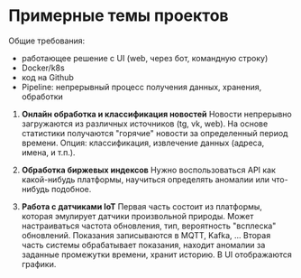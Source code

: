 # Примерные темы проектов 

Общие требования:
- работающее решение с UI (web, через бот, командную строку)
- Docker/k8s
- код на Github
- Pipeline: непрерывный процесс получения данных, хранения, обработки 

1. **Онлайн обработка и классификация новостей**
Новости непрерывно загружаются из различных источников (tg, vk, web). На основе статистики получаются "горячие" новости за определенный период времени. Опция: классификация, извлечение данных (адреса, имена, и т.п.).

2. **Обработка биржевых индексов**
Нужно воспользоваться API как какой-нибудь платформы, научиться  определять аномалии или что-нибудь подобное.

3. **Работа с датчиками IoT**
Первая часть состоит из платформы, которая эмулирует датчики произвольной природы. Может настраиваться частота обновления, тип, вероятность "всплеска" обновлений. Показания записываются в MQTT, Kafka, ... Вторая часть системы обрабатывает показания, находит аномалии за заданные промежутки времени, хранит историю. В UI отображаются графики.  





